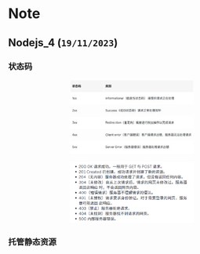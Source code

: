 

# Note

## Nodejs_4 (`19/11/2023`)

### 状态码

<p align='center'><img src='../images/状态码.png' width='50%' height='50%' /></p>

<p align='center'><img src='../images/常见代码状态.png' width='50%' height='50%' /></p>

### 托管静态资源
